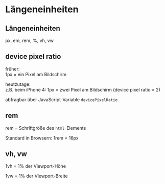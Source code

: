 # Längeneinheiten

## Längeneinheiten

px, em, rem, %, vh, vw

## device pixel ratio

früher:  
1px = ein Pixel am Bildschirm

heutzutage:  
z.B. beim iPhone 4: 1px = zwei Pixel am Bildschirm (device pixel ratio = 2)

abfragbar über JavaScript-Variable `devicePixelRatio`

## rem

rem = Schriftgröße des `html`-Elements

Standard in Browsern: 1rem = 16px

## vh, vw

1vh = 1% der Viewport-Höhe

1vw = 1% der Viewport-Breite
